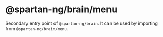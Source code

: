 # @spartan-ng/brain/menu

Secondary entry point of `@spartan-ng/brain`. It can be used by importing from `@spartan-ng/brain/menu`.
